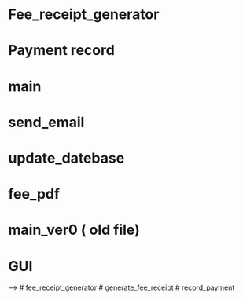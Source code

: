 # Fee_receipt_generator
# Payment record
# main
# send_email
# update_datebase
# fee_pdf
# main_ver0 ( old file)
# GUI
   --> # fee_receipt_generator
       # generate_fee_receipt
       # record_payment


